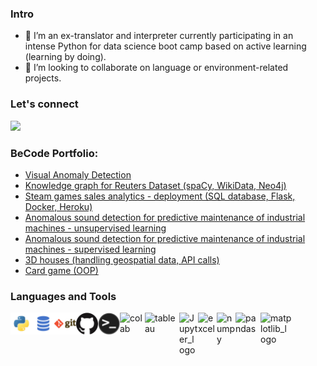 ### Intro

- 🌱 I’m an ex-translator and interpreter currently participating in an intense Python for data science boot camp based on active learning (learning by doing).
- 👯 I’m looking to collaborate on language or environment-related projects.

### Let's connect

<a href = "https://www.linkedin.com/in/kpranke/"><img src="https://img.icons8.com/fluent/48/000000/linkedin.png"/></a>

### BeCode Portfolio:
- [Visual Anomaly Detection](https://github.com/kpranke/Faktion-visual-anomaly-detection)
- [Knowledge graph for Reuters Dataset (spaCy, WikiData, Neo4j)](https://github.com/kpranke/Algorythm_NLP)
- [Steam games sales analytics - deployment (SQL database, Flask, Docker, Heroku)](https://github.com/kpranke/deployment)
- [Anomalous sound detection for predictive maintenance of industrial machines - unsupervised learning](https://github.com/kpranke/machine-monitoring-conditions-unsupervised)
- [Anomalous sound detection for predictive maintenance of industrial machines - supervised learning](https://github.com/kpranke/machine-monitoring-conditions)
- [3D houses (handling geospatial data, API calls)](https://github.com/kpranke/3D_houses)
- [Card game (OOP)](https://github.com/kpranke/challenge-card-game-becode)

### Languages and Tools

<img align="left" alt="Python" width="35" src="https://raw.githubusercontent.com/github/explore/80688e429a7d4ef2fca1e82350fe8e3517d3494d/topics/python/python.png" />
<img align="left" alt="SQL" width="35" src="https://raw.githubusercontent.com/github/explore/80688e429a7d4ef2fca1e82350fe8e3517d3494d/topics/sql/sql.png" />
<img align="left" alt="Git" width="35" src="https://raw.githubusercontent.com/github/explore/80688e429a7d4ef2fca1e82350fe8e3517d3494d/topics/git/git.png" />
<img align="left" alt="GitHub" width="35" src="https://raw.githubusercontent.com/github/explore/78df643247d429f6cc873026c0622819ad797942/topics/github/github.png" />
<img align="left" alt="Terminal" width="35" src="https://raw.githubusercontent.com/github/explore/80688e429a7d4ef2fca1e82350fe8e3517d3494d/topics/terminal/terminal.png" />
<img align="left" alt="colab" width="40" src="https://github.com/melanieshi0120/melanieshi0120/blob/master/images/colab.png" />
<img align="left" alt="tableau" width="55" src="https://github.com/melanieshi0120/melanieshi0120/blob/master/images/tableau.png" />
<img align="left" alt="Jupyter_logo" width="30" src="https://github.com/melanieshi0120/melanieshi0120/blob/master/images/Jupyter_logo.png" />
<img align="left" alt="excel" class="center" width="30" src="https://github.com/melanieshi0120/melanieshi0120/blob/master/images/excel.png" />
<img align="left" alt="numpy" width="30" src="https://github.com/melanieshi0120/melanieshi0120/blob/master/images/numpy.png" />
<img align="left" alt="pandas" width="40" src="https://github.com/melanieshi0120/melanieshi0120/blob/master/images/pandas.png" />
<img align="left" alt="matplotlib_logo" width="50" src="https://github.com/melanieshi0120/melanieshi0120/blob/master/images/matplotlib_logo.png" />
